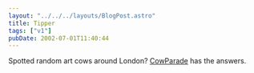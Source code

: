 ```yaml
---
layout: "../../../layouts/BlogPost.astro"
title: Tipper
tags: ["v1"]
pubDate: 2002-07-01T11:40:44
---
```


Spotted random art cows around London? [CowParade][1] has the answers.

[1]: http://london.cowparade.net/ "CowParade London"
